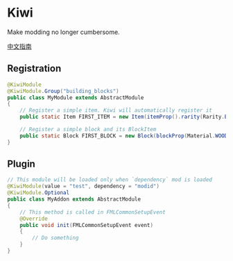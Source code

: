 # Kiwi

Make modding no longer cumbersome.

[中文指南](https://moddingwithkiwi.readthedocs.io/zh_CN/1.17/)

## Registration

``` java
@KiwiModule
@KiwiModule.Group("building_blocks")
public class MyModule extends AbstractModule
{
    // Register a simple item. Kiwi will automatically register it
    public static Item FIRST_ITEM = new Item(itemProp().rarity(Rarity.EPIC));

    // Register a simple block and its BlockItem
    public static Block FIRST_BLOCK = new Block(blockProp(Material.WOOD));
}
```

## Plugin

``` java
// This module will be loaded only when `dependency` mod is loaded
@KiwiModule(value = "test", dependency = "modid")
@KiwiModule.Optional
public class MyAddon extends AbstractModule
{
    // This method is called in FMLCommonSetupEvent
    @Override
    public void init(FMLCommonSetupEvent event)
    {
        // Do something
    }
}
```

